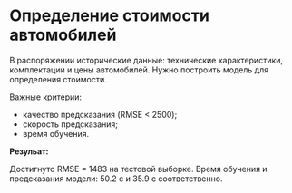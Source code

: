 # Определение стоимости автомобилей

В распоряжении исторические данные: технические характеристики, комплектации и цены автомобилей. Нужно построить модель для определения стоимости.

Важныe критерии:

- качество предсказания (RMSE < 2500);
- скорость предсказания;
- время обучения.

**Резульат:**

Достигнуто RMSE = 1483 на тестовой выборке. Время обучения и предсказания модели: 50.2 с и 35.9 с соответственно.
